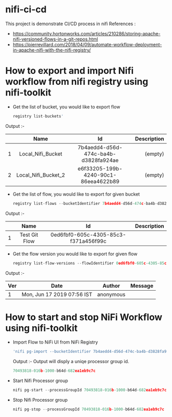 # nifi-ci-cd
This project is demonstrate CI/CD process in nifi
References : 
* https://community.hortonworks.com/articles/210286/storing-apache-nifi-versioned-flows-in-a-git-repos.html
* https://pierrevillard.com/2018/04/09/automate-workflow-deployment-in-apache-nifi-with-the-nifi-registry/

# How to export and import Nifi workflow from nifi registry using nifi-toolkit 
* Get the list of bucket, you would like to export flow <br>
  ```javascript 
  registry list-buckets'
  ```
Output :- 
  
|      | Name                | Id                                   | Description |
| ---- |:-------------------:| :-----------------------------------:| -----------:|
| 1    | Local_Nifi_Bucket   | 7b4aedd4-d56d-474c-ba4b-d3828fa924ae |(empty)      | 
| 2    | Local_Nifi_Bucket_2 | e6f33205-199b-4240-90c1-86eea4622b89 |(empty)      | 

* Get the list of flow, you would like to export for given bucket<br>
  ```javascript 
  registry list-flows --bucketIdentifier 7b4aedd4-d56d-474c-ba4b-d3828fa924ae
  ```
Output :-

|     |Name           |Id                                    |Description|
|---- |:-------------:|:------------------------------------:| ---------:|   
|1    | Test Git Flow |  0ed6fbf0-605c-4305-85c3-f371a456f99c|           |

* Get the flow version you would like to export for given flow<br>
  ```javascript 
  registry list-flow-versions --flowIdentifier 0ed6fbf0-605c-4305-85c3-f371a456f99c
  ```
Output :-

|Ver  |Date                        |Author     |Message |  
|---  |:--------------------------:|:---------:|-------:| 
|1    |Mon, Jun 17 2019 07:56 IST  |anonymous  |        |

# How to start and stop NiFi Workflow using nifi-toolkit 
* Import Flow to NiFi UI from NiFi Registry
  ```javascript 
  'nifi pg-import --bucketIdentifier 7b4aedd4-d56d-474c-ba4b-d3828fa924ae --flowIdentifier 0ed6fbf0-605c-4305-85c3-f371a456f99c --flowVersion 1'
  ```
  Output :- Output will disply a uniqe processor group id.
  ```javascript 
  70493818-016b-1000-b64d-682ea1eb9c7c
  ```  
* Start Nifi Processor group
  ```javascript 
  nifi pg-start --processGroupId 70493818-016b-1000-b64d-682ea1eb9c7c
  ```
* Stop Nifi Processor group
  ```javascript 
  nifi pg-stop --processGroupId 70493818-016b-1000-b64d-682ea1eb9c7c
  ```
